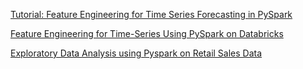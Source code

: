 
[Tutorial: Feature Engineering for Time Series Forecasting in PySpark](https://medium.com/@soyoungluna/tutorial-feature-engineering-for-weekly-time-series-forecasting-in-pyspark-b207c41869f4)

[Feature Engineering for Time-Series Using PySpark on Databricks](https://towardsdatascience.com/feature-engineering-for-time-series-using-pyspark-on-databricks-02b97d62a287)

[Exploratory Data Analysis using Pyspark on Retail Sales Data](https://medium.com/@soyoungluna/exploratory-data-analysis-using-pyspark-on-retail-sales-data-217452300581)

